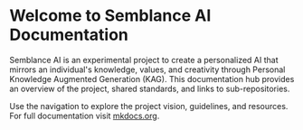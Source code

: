 # Welcome to Semblance AI Documentation

Semblance AI is an experimental project to create a personalized AI that mirrors an individual's knowledge, values, and creativity through Personal Knowledge Augmented Generation (KAG). This documentation hub provides an overview of the project, shared standards, and links to sub-repositories.

Use the navigation to explore the project vision, guidelines, and resources.
For full documentation visit [mkdocs.org](https://www.mkdocs.org).
